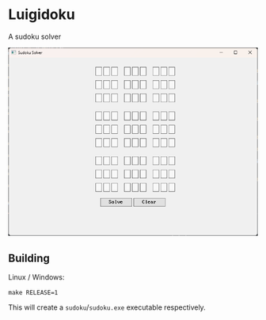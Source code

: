 # Luigidoku

A sudoku solver

![](./doc/sudoku.png)

## Building

Linux / Windows:

```
make RELEASE=1
```

This will create a `sudoku`/`sudoku.exe` executable respectively.


